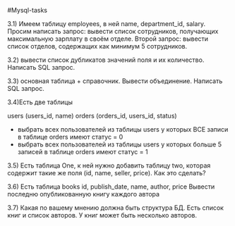 #Mysql-tasks


3.1) Имеем таблицу employees, в ней name, department_id, salary. Просим написать запрос: вывести список сотрудников, получающих максимальную зарплату в своём отделе. Второй запрос: вывести список отделов, содержащих как минимум 5 сотрудников.

3.2) вывести список дубликатов значений поля и их количество. Написать SQL запрос.


3.3) основная таблица + справочник. Вывести объединение. Написать SQL запрос.


3.4)Есть две таблицы

users (users_id, name)
orders (orders_id, users_id, status)

- выбрать всех пользователей из таблицы users у которых ВСЕ записи в таблице orders имеют статус = 0
- выбрать всех пользователей из таблицы users у которых больше 5 записей в таблице orders имеют статус = 1

3.5) Есть таблица One, к ней нужно добавить таблицу two, которая содержит такие же поля (id, name, seller, price). Как это сделать?

3.6) Есть таблица books
id, publish_date, name, author, price
Вывести последню опубликованную книгу каждого автора

3.7) Какая по вашему мнению должна быть структура БД. Есть список книг и список авторов. У книг может быть несколько авторов.


